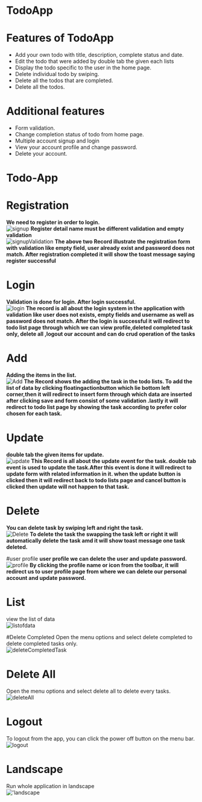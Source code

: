 # TodoApp

<h1>Features of TodoApp</h1>
<ul>
	<li>Add your own todo with title, description, complete status and date.</li>
	<li>Edit the todo that were added by double tab the given each lists</li>
	<li>Display the todo specific to the user in the home page.</li>
	<li>Delete individual todo by swiping.</li>
	<li>Delete all the todos that are completed.</li>
	<li>Delete all the todos.</li>

</ul>

<h1>Additional features</h1>
<ul>
    <li>Form validation.</li>
	<li>Change completion status of todo from home page.</li>
	<li>Multiple account signup and login</li>
	<li>View your account profile and change password.</li>
	<li>Delete your account.</li>
</ul>

# Todo-App

# Registration
**We need to register in order to login.**<br/>
![signup](RecordAndScreenshot/signup.gif)
**Register detail name must be different validation and empty validation**<br/>
![signupValidation](RecordAndScreenshot/validationSignup.gif)
**The above two Record illustrate the registration form with validation like empty field, user already exist and password does not match. After 
registration completed it will show the toast message saying register successful**


# Login
**Validation is done for login. After login successful.**<br/>
![login](RecordAndScreenshot/login.gif)
**The record is all about the login system in the application with validation like user does not exists, empty fields and username as well as password does not match.
After the login is successful it will redirect to todo list page through which we can view profile,deleted completed task only,
delete all ,logout our account and can do crud operation of the tasks**

# Add
**Adding the items in the list.**<br/>
![Add](RecordAndScreenshot/Add.gif)
**The Record shows the adding the task in the todo lists. To add the list of data by clicking floatingactionbutton which lie bottom left corner,then it will redirect to insert form
through which data are inserted after clicking save and form consist of some validation .lastly it will redirect to todo list page by showing the task according to
prefer color chosen for each task.**

# Update
**double tab the given items for update.**<br/>
![update](RecordAndScreenshot/update.gif)
**This Record is all about the update event for the task. double tab event is used to update the task.After this event is done
it will redirect to update form with related information in it. when the update button is clicked then it will redirect back to 
todo lists page and cancel button is clicked then update will not happen to that task.**

# Delete
**You can delete task by swiping left and right the task.**<br/>
![Delete](RecordAndScreenshot/Delete.gif)
**To delete the task the swapping the task left or right it will automatically delete the task amd it will show toast message one task deleted.**

#user profile
**user profile we can delete the user and update password.**<br/>
![profile](RecordAndScreenshot/userprofile.gif)
**By clicking the profile name or icon from the toolbar, it will redirect us to user profile page from where we can delete our
personal account and update password.**

# List
view the list of data<br/>
![listofdata](RecordAndScreenshot/listofdata.gif)


#Delete Completed
Open the menu options and select delete completed to delete completed tasks only.<br />
![deleteCompletedTask](RecordAndScreenshot/deleteCompleted.gif)

# Delete All
Open the menu options and select delete all to delete every tasks.<br />
![deleteAll](RecordAndScreenshot/deleteAll.gif)

# Logout
To logout from the app, you can click the power off button on the menu bar.<br />
![logout](RecordAndScreenshot/logout.gif)

# Landscape 
Run whole application in landscape <br/>
!['landscape](RecordAndScreenshot/landscape.gif)

